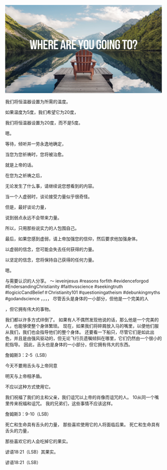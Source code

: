 ![Video cover image](../cover.jpg "cover photo")

我们将恒温器设置为所需的温度。

如果温度为5度，我们希望它为20度，

我们将恒温器设置为20度，而不是5度。

嗯。

等待，倾听并一劳永逸地确定，

当您为您祈祷时，您将被治愈。

就是上帝的话。

在您为之祈祷之后，

无论发生了什么事，请继续说您想看到的内容。

当一个人虚弱时，谈论接受力量似乎很奇怪。

但是，最好谈论力量，

说到弱点永远不会带来力量。

所以，只用那些说实力的人包围自己。

最后，如果您感到虚弱，请上帝加强您的信仰，然后要求他加强身体。

以虚弱的信念，您可能会失去任何获得的力量。

以坚定的信念，您将保持自己获得的任何力量。

嗯。

与需要认识的人分享。 〜 ieveinjesus #reasons forfith #evidenceforgod #EndersandingChristianity #faithvsscience #seekingtruth #logicicCandBelief＃Christianity101 #questioningatheism #debunkingmyths #godandscience ，，，， 尽管舌头是身体的一小部分，但他是一个完美的人

，但它拥有伟大的事物。


我们都以许多方式绊倒了。 如果有人不偶然发现他说的话，那么他是一个完美的人，也能够使整个身体繁琐。 现在，如果我们将碎屑放入马的嘴里，以便他们服从我们，我们也会指导他们的整个身体。 还要看一下船只，尽管它们是如此出色，并且是由强风驱动的，但无论飞行员遗嘱倾斜在哪里，它们仍然由一个很小的舵指导。 因此，舌头也是身体的一小部分，但它拥有伟大的东西。

詹姆斯3：2-5（LSB）


今天不要用舌头与上帝同意

明天与上帝相矛盾。

不应以这种方式使用它。

我们祝福了我们的主和父亲，我们诅咒以上帝的肖像而诅咒的人。 10从同一个嘴里传来祝福和诅咒。 我的兄弟们，这些事情不应该这样。

詹姆斯3：9-10（LSB）

死亡和生命具有舌头的力量，
那些喜欢使用它的人将面临后果。
死亡和生命具有舌头的力量，

那些喜欢它的人会吃掉它的果实。

谚语18:21（LSB）其果实。

谚语18:21（LSB）


